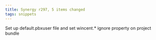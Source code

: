 ```yaml
---
title: Synergy r297, 5 items changed
tags: snippets
---
```


Set up default.pbxuser file and set wincent.\* ignore property on project bundle
